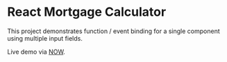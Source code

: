 # React Mortgage Calculator

This project demonstrates function / event binding for a single component using multiple input fields.

Live demo via [NOW](https://origin-react-starter-eoeinyidro.now.sh).